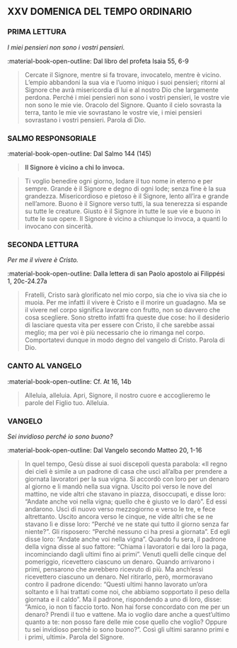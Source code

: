 ## XXV DOMENICA DEL TEMPO ORDINARIO
> 
### PRIMA LETTURA
*I miei pensieri non sono i vostri pensieri.*

:material-book-open-outline: Dal libro del profeta Isaìa
55, 6-9

> Cercate il Signore, mentre si fa trovare, invocatelo, mentre è vicino. L’empio abbandoni la sua via e l’uomo iniquo i suoi pensieri; ritorni al Signore che avrà misericordia di lui e al nostro Dio che largamente perdona. Perché i miei pensieri non sono i vostri pensieri, le vostre vie non sono le mie vie. Oracolo del Signore. Quanto il cielo sovrasta la terra, tanto le mie vie sovrastano le vostre vie, i miei pensieri sovrastano i vostri pensieri. Parola di Dio.
> 
### SALMO RESPONSORIALE
:material-book-open-outline: Dal Salmo 144 (145)

>**Il Signore è vicino a chi lo invoca.**

> Ti voglio benedire ogni giorno,
> lodare il tuo nome in eterno e per sempre.
> Grande è il Signore e degno di ogni lode;
> senza fine è la sua grandezza.
> Misericordioso e pietoso è il Signore,
> lento all’ira e grande nell’amore.
> Buono è il Signore verso tutti,
> la sua tenerezza si espande su tutte le creature.
> Giusto è il Signore in tutte le sue vie
> e buono in tutte le sue opere.
> Il Signore è vicino a chiunque lo invoca,
> a quanti lo invocano con sincerità.
> 
### SECONDA LETTURA
*Per me il vivere è Cristo.*

:material-book-open-outline: Dalla lettera di san Paolo apostolo ai Filippési
1, 20c-24.27a

> Fratelli, Cristo sarà glorificato nel mio corpo, sia che io viva sia che io muoia. Per me infatti il vivere è Cristo e il morire un guadagno. Ma se il vivere nel corpo significa lavorare con frutto, non so davvero che cosa scegliere. Sono stretto infatti fra queste due cose: ho il desiderio di lasciare questa vita per essere con Cristo, il che sarebbe assai meglio; ma per voi è più necessario che io rimanga nel corpo. Comportatevi dunque in modo degno del vangelo di Cristo. Parola di Dio.
> 
### CANTO AL VANGELO
:material-book-open-outline: Cf. At 16, 14b

> Alleluia, alleluia.
> Apri, Signore, il nostro cuore
> e accoglieremo le parole del Figlio tuo.
> Alleluia.
> 
### VANGELO
*Sei invidioso perché io sono buono?*

:material-book-open-outline: Dal Vangelo secondo Matteo
20, 1-16

> In quel tempo, Gesù disse ai suoi discepoli questa parabola: «Il regno dei cieli è simile a un padrone di casa che uscì all’alba per prendere a giornata lavoratori per la sua vigna. Si accordò con loro per un denaro al giorno e li mandò nella sua vigna. Uscito poi verso le nove del mattino, ne vide altri che stavano in piazza, disoccupati, e disse loro: “Andate anche voi nella vigna; quello che è giusto ve lo darò”. Ed essi andarono. Uscì di nuovo verso mezzogiorno e verso le tre, e fece altrettanto. Uscito ancora verso le cinque, ne vide altri che se ne stavano lì e disse loro: “Perché ve ne state qui tutto il giorno senza far niente?”. Gli risposero: “Perché nessuno ci ha presi a giornata”. Ed egli disse loro: “Andate anche voi nella vigna”. Quando fu sera, il padrone della vigna disse al suo fattore: “Chiama i lavoratori e dai loro la paga, incominciando dagli ultimi fino ai primi”. Venuti quelli delle cinque del pomeriggio, ricevettero ciascuno un denaro. Quando arrivarono i primi, pensarono che avrebbero ricevuto di più. Ma anch’essi ricevettero ciascuno un denaro. Nel ritirarlo, però, mormoravano contro il padrone dicendo: “Questi ultimi hanno lavorato un’ora soltanto e li hai trattati come noi, che abbiamo sopportato il peso della giornata e il caldo”. Ma il padrone, rispondendo a uno di loro, disse: “Amico, io non ti faccio torto. Non hai forse concordato con me per un denaro? Prendi il tuo e vattene. Ma io voglio dare anche a quest’ultimo quanto a te: non posso fare delle mie cose quello che voglio? Oppure tu sei invidioso perché io sono buono?”. Così gli ultimi saranno primi e i primi, ultimi». Parola del Signore.